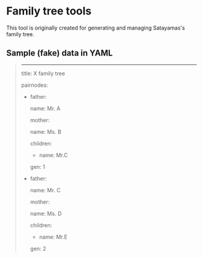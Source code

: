 Family tree tools
=================

This tool is originally created for generating and managing Satayamas's family tree.


Sample (fake) data in YAML
--------------------------

> ---
>
> title: X family tree
>
> pairnodes:
>
>   - father: 
>
>       name: Mr. A
>
>     mother: 
>
>       name: Ms. B
>
>     children:
>
>       - name: Mr.C 
>
>     gen: 1
>
>            
>   - father: 
>
>       name: Mr. C
>
>     mother: 
>
>       name: Ms. D
>
>     children:
>
>       - name: Mr.E 
>
>     gen: 2
>
